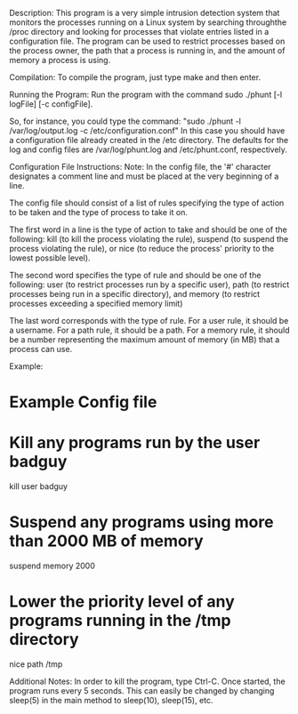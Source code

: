 Description:
This program is a very simple intrusion detection system that monitors the
processes running on a Linux system by searching throughthe /proc directory
and looking for processes that violate entries listed in a configuration
file. The program can be used to restrict processes based on the process
owner, the path that a process is running in, and the amount of memory
a process is using.



Compilation:
To compile the program, just type make and then enter.



Running the Program:
Run the program with the command sudo ./phunt [-l logFile] [-c configFile].

So, for instance, you could type the command:
	"sudo ./phunt -l /var/log/output.log -c /etc/configuration.conf"
In this case you should have a configuration file already created in the /etc
directory. The defaults for the log and config files are /var/log/phunt.log
and /etc/phunt.conf, respectively.



Configuration File Instructions:
Note: In the config file, the '#' character designates a comment line and must be
placed at the very beginning of a line.

The config file should consist of a list of rules specifying the type of action
to be taken and the type of process to take it on.

The first word in a line is the type of action to take and should be one of the
following: kill (to kill the process violating the rule), suspend (to suspend the
process violating the rule), or nice (to reduce the process' priority to the lowest
possible level).

The second word specifies the type of rule and should be one of the following:
user (to restrict processes run by a specific user), path (to restrict processes
being run in a specific directory), and memory (to restrict processes exceeding a
specified memory limit)

The last word corresponds with the type of rule. For a user rule, it should be a
username. For a path rule, it should be a path. For a memory rule, it should be
a number representing the maximum amount of memory (in MB) that a process can use.

Example:
# Example Config file

# Kill any programs run by the user badguy
kill user badguy

# Suspend any programs using more than 2000 MB of memory
suspend memory 2000

# Lower the priority level of any programs running in the /tmp directory
nice path /tmp



Additional Notes:
In order to kill the program, type Ctrl-C. Once started, the program runs every 5
seconds. This can easily be changed by changing sleep(5) in the main method to
sleep(10), sleep(15), etc.
